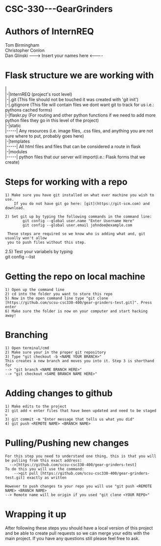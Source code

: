 # CSC-330---GearGrinders

# Authors of InternREQ  
  Tom Birmingham    
  Christopher Conlon      
  Dan Glinski
    ---> Insert your names here <----

    
  # Flask structure we are working with

  |  
  |-|InternREQ (project's root level)  
  |-|.git (This file should not be touched it was created with 'git init')  
  |-|.gitignore (This file will contain files we dont want git to track for us i.e.: pythons cached forms)  
  |-|flaskr.py (For routing and other python functions if we need to add more python files they go in this level of the project)  
  |-|static  
  |-----| Any resources (i.e. image files, .css files, and anything you are not sure where to put, probably goes here)   
  |-|templates  
  |-----| All html files and files that can be considered a route in flask  
  |-|modules  
  |-----| python files that our server will import(i.e.: Flask forms that we create)  
  
  # Steps for working with a repo  
    
    1) Make sure you have git installed on what ever machine you wish to use. 
        If you do not have git go here: [git](https://git-scm.com) and download.  

    2) Set git up by typing the following commands in the command line:   
            git config --global user.name "Enter Username Here"  
            git config --global user.email johndoe@example.com  

     These steps are required so we know who is adding what and, git usually won't allow 
     you to push files without this step.  
       
  2.5) Test your variabels by typing  
            git config --list  
    
# Getting the repo on local machine  
    1) Open up the command line  
    2) cd into the folder you want to store this repo 
    5) Now in the open command line type "git clone [https://github.com/scsu-csc330-400/gear-grinders-test.git]". Press enter  
    6) Make sure the folder is now on your computer and start hacking away!  
      
  # Branching  
    1) Open terminal/cmd  
    2) Make sure your in the proper git repository  
    3) Type "git checkout -b <NAME YOUR BRANCH>"  
    This creates a new branch and moves you into it. Step 3 is shorthand for
    --> "git branch <NAME BRANCH HERE>"
    --> "git checkout <SAME BRANCH NAME HERE>"

  # Adding changes to github  
    1) Make edits to the project  
    2) git add < enter files that have been updated and need to be staged >  
    3) git commit -m "Enter message that tells us what you did"  
    4) git push <REMOTE NAME> <BRANCH NAME>   
  
  # Pulling/Pushing new changes  
    For this step you need to understand one thing, this is that you will be pulling from this exact address:  
      -->[https://github.com/scsu-csc330-400/gear-grinders-test]  
    To do this you will use the command: 
        -->git pull [https://github.com/scsu-csc330-400/gear-grinders-test.git] exactly as written  
      
    However to push changes to your repo you will use "git push <REMOTE NAME> <BRANCH NAME>  
    --> Remote name will be origin if you used "git clone <YOUR REPO>"  
      
# Wrapping it up  
  After following these steps you should have a local version of this project and be able to create pull requests so we can merge your edits with the main project. If you have any questions still please feel free to ask.  
